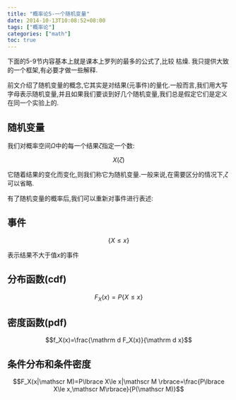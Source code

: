 ```yaml
---
title: "概率论5-一个随机变量"
date: 2014-10-13T10:08:52+08:00
tags: ["概率论"]
categories: ["math"]
toc: true
---
```


下面的5-9节内容基本上就是课本上罗列的最多的公式了,比较
枯燥. 我只提供大致的一个框架,有必要才做一些解释.

前文介绍了随机变量的概念,它其实是对结果(元事件)的量化.一般而言,我们用大写字母表示随机变量,并且如果我们要谈到好几个随机变量,我们总是假定它们是定义在同一个实验上的.

## 随机变量
我们对概率空间$\Omega$中的每一个结果$\zeta$指定一个数:

$$X(\zeta)$$

它随着结果的变化而变化,则我们称它为随机变量.一般来说,在需要区分的情况下,$\zeta$可以省略.

有了随机变量的概率后,我们可以重新对事件进行表述:

## 事件

$$\lbrace X\le x \rbrace$$

表示结果不大于值$x$的事件

## 分布函数(cdf)

$$F_X(x)=P\lbrace X\le x \rbrace$$


## 密度函数(pdf)

$$f_X(x)=\frac{\mathrm d F_X(x)}{\mathrm d x}$$

## 条件分布和条件密度

$$F_X(x|\mathscr M)=P\lbrace X\le x|\mathscr M \rbrace=\frac{P\lbrace X\le x,\mathscr M\rbrace}{P(\mathscr M)}$$